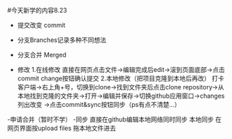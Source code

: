 #今天新学的内容8.23
- 提交改变 commit
- 分支Branches记录多种不同想法
- 分支合并 Merged

- 修改 1.在线修改
        直接在网页点击文件→编辑完成后edit→滚到页面底部→点击commit change按钮确认提交
       2.本地修改（把项目克隆到本地后再改）
        打卡客户端→右上角+号，切换到clone→找到文件夹后点击clone repository→从本地找到克隆的文件夹→打开→编辑并保存→切换github应用窗口→changes列出改变
        →点击commit&sync按钮同步（ps有点不清楚...）
    
-申请合并（暂时不学）
-同步  直接在github编辑本地网络同时同步
       本地同步 在网页界面按upload files 拖本地文件进去
         
        